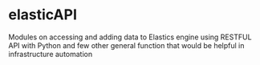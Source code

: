 # elasticAPI
Modules on accessing and adding data to Elastics engine using RESTFUL API with Python and few other general function that would be helpful in infrastructure automation

